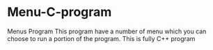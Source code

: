 # Menu-C-program
Menus Program
This program have a number of menu which you can choose to run a portion of the program.
This is fully C++ program
